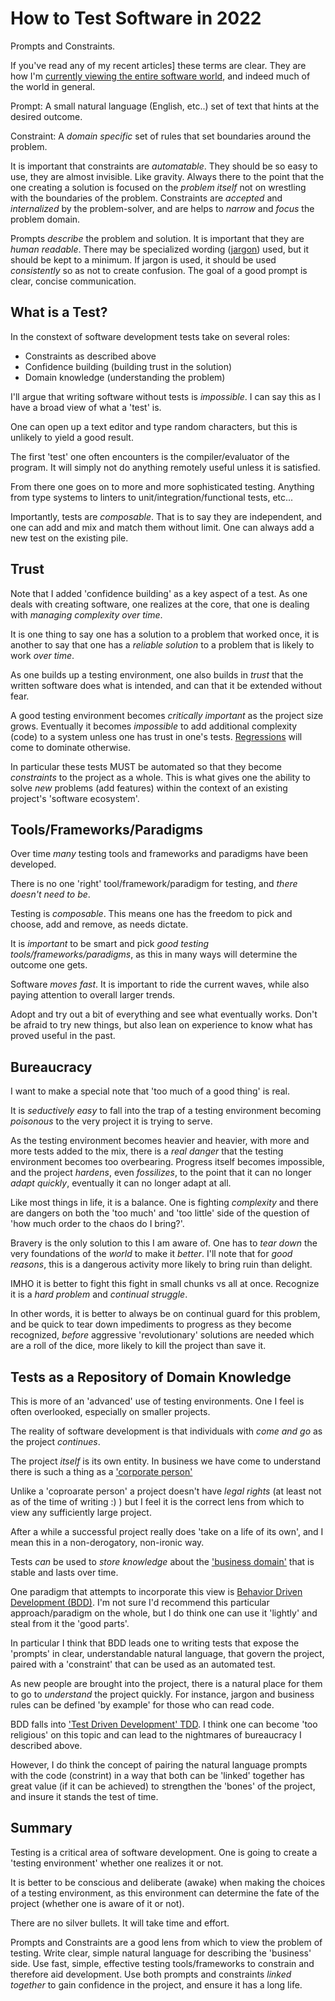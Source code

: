 # How to Test Software in 2022

Prompts and Constraints.

If you've read any of my recent articles] these terms are clear. They are how I'm [currently viewing the entire software world](https://mjtdev.medium.com/how-to-best-utilize-ai-ml-and-creative-humans-in-2022-f729a8bd0524), and indeed much of the world in general.

Prompt: A small natural language (English, etc..) set of text that hints at the desired outcome.

Constraint: A _domain specific_ set of rules that set boundaries around the problem.

It is important that constraints are _automatable_. They should be so easy to use, they are almost invisible. Like gravity. Always there to the point that the one creating a solution is focused on the _problem itself_ not on wrestling with the boundaries of the problem. Constraints are _accepted_ and _internalized_ by the problem-solver, and are helps to _narrow_ and _focus_ the problem domain.

Prompts _describe_ the problem and solution. It is important that they are _human readable_. There may be specialized wording ([jargon](https://en.wikipedia.org/wiki/Jargon)) used, but it should be kept to a minimum. If jargon is used, it should be used _consistently_ so as not to create confusion. The goal of a good prompt is clear, concise communication.

## What is a Test?

In the constext of software development tests take on several roles:

- Constraints as described above
- Confidence building (building trust in the solution)
- Domain knowledge (understanding the problem)

I'll argue that writing software without tests is _impossible_. I can say this as I have a broad view of what a 'test' is.

One can open up a text editor and type random characters, but this is unlikely to yield a good result. 

The first 'test' one often encounters is the compiler/evaluator of the program. It will simply not do anything remotely useful unless it is satisfied.

From there one goes on to more and more sophisticated testing. Anything from type systems to linters to unit/integration/functional tests, etc...

Importantly, tests are _composable_. That is to say they are independent, and one can add and mix and match them without limit. One can always add a new test on the existing pile.

## Trust

Note that I added 'confidence building' as a key aspect of a test. As one deals with creating software, one realizes at the core, that one is dealing with _managing complexity over time_.

It is one thing to say one has a solution to a problem that worked once, it is another to say that one has a _reliable solution_ to a problem that is likely to work _over time_.

As one builds up a testing environment, one also builds in _trust_ that the written software does what is intended, and can that it be extended without fear. 

A good testing environment becomes _critically important_ as the project size grows. Eventually it becomes _impossible_ to add additional complexity (code) to a system unless one has trust in one's tests. [Regressions](https://en.wikipedia.org/wiki/Software_regression) will come to dominate otherwise.

In particular these tests MUST be automated so that they become _constraints_ to the project as a whole. This is what gives one the ability to solve _new_ problems (add features) within the context of an existing project's 'software ecosystem'.

## Tools/Frameworks/Paradigms

Over time _many_ testing tools and frameworks and paradigms have been developed.

There is no one 'right' tool/framework/paradigm for testing, and _there doesn't need to be_.

Testing is _composable_. This means one has the freedom to pick and choose, add and remove, as needs dictate.

It is _important_ to be smart and pick _good testing tools/frameworks/paradigms_, as this in many ways will determine the outcome one gets.

Software _moves fast_. It is important to ride the current waves, while also paying attention to overall larger trends.

Adopt and try out a bit of everything and see what eventually works. Don't be afraid to try new things, but also lean on experience to know what has proved useful in the past.

## Bureaucracy

I want to make a special note that 'too much of a good thing' is real.

It is _seductively easy_ to fall into the trap of a testing environment becoming _poisonous_ to the very project it is trying to serve.

As the testing environment becomes heavier and heavier, with more and more tests added to the mix, there is a _real danger_ that the testing environment becomes too overbearing. Progress itself becomes impossible, and the project _hardens_, even _fossilizes_, to the point that it can no longer _adapt quickly_, eventually it can no longer adapt at all.

Like most things in life, it is a balance. One is fighting _complexity_ and there are dangers on both the 'too much' and 'too little' side of the question of 'how much order to the chaos do I bring?'.

Bravery is the only solution to this I am aware of. One has to _tear down_ the very foundations of the _world_ to make it _better_. I'll note that for _good reasons_, this is a dangerous activity more likely to bring ruin than delight.

IMHO it is better to fight this fight in small chunks vs all at once. Recognize it is a _hard problem_ and _continual struggle_.

In other words, it is better to always be on continual guard for this problem, and be quick to tear down impediments to progress as they become recognized, _before_ aggressive 'revolutionary' solutions are needed which are a roll of the dice, more likely to kill the project than save it. 

## Tests as a Repository of Domain Knowledge

This is more of an 'advanced' use of testing environments. One I feel is often overlooked, especially on smaller projects.

The reality of software development is that individuals with _come and go_ as the project _continues_. 

The project _itself_ is its own entity. In business we have come to understand there is such a thing as a ['corporate person'](https://en.wikipedia.org/wiki/Corporate_personhood)

Unlike a 'coproarate person' a project doesn't have _legal rights_ (at least not as of the time of writing :) ) but I feel it is the correct lens from which to view any sufficiently large project.

After a while a successful project really does 'take on a life of its own', and I mean this in a non-derogatory, non-ironic way.

Tests _can_ be used to _store knowledge_ about the ['business domain'](https://en.wikipedia.org/wiki/Business_domain) that is stable and lasts over time.

One paradigm that attempts to incorporate this view is [Behavior Driven Development (BDD)](https://en.wikipedia.org/wiki/Behavior-driven_development). I'm not sure I'd recommend this particular approach/paradigm on the whole, but I do think one can use it 'lightly' and steal from it the 'good parts'.

In particular I think that BDD leads one to writing tests that expose the 'prompts' in clear, understandable natural language, that govern the project, paired with a 'constraint' that can be used as an automated test.

As new people are brought into the project, there is a natural place for them to go to _understand_ the project quickly. For instance, jargon and business rules can be defined 'by example' for those who can read code.

BDD falls into ['Test Driven Development' TDD](https://en.wikipedia.org/wiki/Test-driven_development). I think one can become 'too religious' on this topic and can lead to the nightmares of bureaucracy I described above. 

However, I do think the concept of pairing the natural language prompts with the code (constrint) in a way that both can be 'linked' together has great value (if it can be achieved) to strengthen the 'bones' of the project, and insure it stands the test of time.


## Summary

Testing is a critical area of software development. One is going to create a 'testing environment' whether one realizes it or not.

It is better to be conscious and deliberate (awake) when making the choices of a testing environment, as this environment can determine the fate of the project (whether one is aware of it or not).

There are no silver bullets. It will take time and effort. 

Prompts and Constraints are a good lens from which to view the problem of testing. Write clear, simple natural language for describing the 'business' side. Use fast, simple, effective testing tools/frameworks to constrain and therefore aid development. Use both prompts and constraints _linked together_ to gain confidence in the project, and ensure it has a long life.

